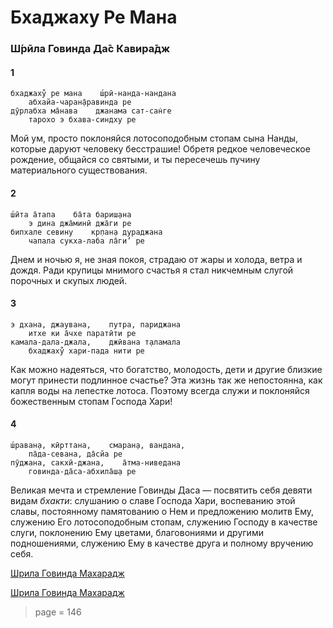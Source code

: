 # Бхаджаху Ре Мана

### Ш́рӣла Говинда Да̄с Кавира̄дж

#### 1

    бхаджаху̐ ре мана    ш́рӣ-нанда-нандана
        абхайа-чаран̣а̄равинда ре
    дӯрлабха ма̄нава    джанама сат-сан̇ге
        тарохо э бхава-синдху ре

Мой ум, просто поклоняйся лотосоподобным стопам сына Нанды, которые даруют человеку бесстрашие! Обретя редкое человеческое рождение, общайся со святыми, и ты пересечешь пучину материального существования.

#### 2

    ш́ӣта а̄тапа    ба̄та бариш̣ана
        э дина джа̄минӣ джа̄ги ре
    бипхале севину    кр̣пан̣а дураджана
        чапала сукха-лаба ла̄ги’ ре

Днем и ночью я, не зная покоя, страдаю от жары и холода, ветра и дождя. Ради крупицы мнимого счастья я стал никчемным слугой порочных и скупых людей.

#### 3

    э дхана, джаувана,    путра, париджана
        итхе ки а̄чхе паратӣти ре
    камала-дала-джала,    джӣвана т̣аламала
        бхаджаху̐ хари-пада нити ре

Как можно надеяться, что богатство, молодость, дети и другие близкие могут принести подлинное счастье? Эта жизнь так же непостоянна, как капля воды на лепестке лотоса. Поэтому всегда служи и поклоняйся божественным стопам Господа Хари!

#### 4

    ш́раван̣а, кӣрттана,    смаран̣а, вандана,
        па̄да-севана, да̄сйа ре
    пӯджана, сакхӣ-джана,    а̄тма-ниведана
        говинда-да̄са-абхила̄ш̣а ре

Великая мечта и стремление Говинды Даса — посвятить себя девяти видам *бхакти*: слушанию о славе Господа Хари, воспеванию этой славы, постоянному памятованию о Нем и предложению молитв Ему, служению Его лотосоподобным стопам, служению Господу в качестве слуги, поклонению Ему цветами, благовониями и другими подношениями, служению Ему в качестве друга и полному вручению себя.


[Шрила Говинда Махарадж](https://soundcloud.com/huron/h4olzy0jfkgj)

[Шрила Говинда Махарадж](https://soundcloud.com/huron/09-bajahu-re-mana)


> page = 146